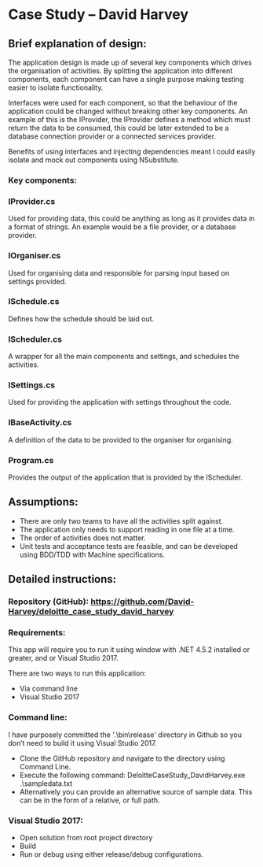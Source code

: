 # Case Study – David Harvey

## Brief explanation of design:
The application design is made up of several key components which drives the organisation of activities. 
By splitting the application into different components, each component can have a single purpose making testing easier to isolate functionality.

Interfaces were used for each component, so that the behaviour of the application could be changed without breaking other key components. An example of this is the IProvider, the IProvider defines a method which must return the data to be consumed, this could be later extended to be a database connection provider or a connected services provider.

Benefits of using interfaces and injecting dependencies meant I could easily isolate and mock out components using NSubstitute.

### Key components: 

### IProvider.cs

Used for providing data, this could be anything as long as it provides data in a format of strings. An example would be a file provider, or a database provider. 

### IOrganiser.cs

Used for organising data and responsible for parsing input based on settings provided.

### ISchedule.cs

Defines how the schedule should be laid out.

### IScheduler.cs

A wrapper for all the main components and settings, and schedules the activities.

### ISettings.cs

Used for providing the application with settings throughout the code.

### IBaseActivity.cs

A definition of the data to be provided to the organiser for organising.

### Program.cs

Provides the output of the application that is provided by the IScheduler.
 
## Assumptions:
- There are only two teams to have all the activities split against.
- The application only needs to support reading in one file at a time.
- The order of activities does not matter.
- Unit tests and acceptance tests are feasible, and can be developed using BDD/TDD with Machine specifications. 

## Detailed instructions:

### Repository (GitHub): https://github.com/David-Harvey/deloitte_case_study_david_harvey

### Requirements:
This app will require you to run it using window with .NET 4.5.2 installed or greater, and or Visual Studio 2017. 

There are two ways to run this application:
- Via command line 
- Visual Studio 2017 

### Command line:
I have purposely committed the '.\bin\release\' directory in Github so you don’t need to build it using Visual Studio 2017.

- Clone the GitHub repository and navigate to the directory using Command Line.
- Execute the following command: DeloitteCaseStudy_DavidHarvey.exe .\sampledata.txt 
- Alternatively you can provide an alternative source of sample data. This can be in the form of a relative, or full path.

### Visual Studio 2017:
- Open solution from root project directory
- Build 
- Run or debug using either release/debug configurations.

